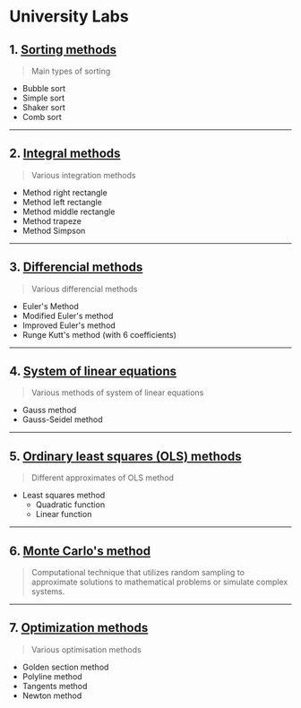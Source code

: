 # University Labs

## 1. [Sorting methods](Lab1/readme.md)

> Main types of sorting

- Bubble sort
- Simple sort
- Shaker sort
- Comb sort

---

## 2. [Integral methods](Lab2/readme.md)

> Various integration methods

- Method right rectangle
- Method left rectangle
- Method middle rectangle
- Method trapeze
- Method Simpson

---

## 3. [Differencial methods](Lab3/readme.md)

> Various differencial methods

- Euler's Method 
- Modified Euler's method 
- Improved Euler's method
- Runge Kutt's method (with 6 coefficients)

---

## 4. [System of linear equations](Lab4/readme.md)

> Various methods of system of linear equations

- Gauss method
- Gauss-Seidel method

---

## 5. [Ordinary least squares (OLS) methods](Lab5/readme.md)

> Different approximates of OLS method

- Least squares method
  - Quadratic function
  - Linear function  
---

## 6. [Monte Carlo's method](Lab6/readme.md)

> Computational technique that utilizes random sampling to approximate solutions to mathematical problems or simulate complex systems.

---

## 7. [Optimization methods](Lab7/readme.md)

> Various optimisation methods

- Golden section method
- Polyline method
- Tangents method 
- Newton method